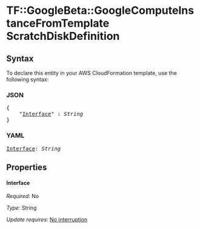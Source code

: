 # TF::GoogleBeta::GoogleComputeInstanceFromTemplate ScratchDiskDefinition

## Syntax

To declare this entity in your AWS CloudFormation template, use the following syntax:

### JSON

<pre>
{
    "<a href="#interface" title="Interface">Interface</a>" : <i>String</i>
}
</pre>

### YAML

<pre>
<a href="#interface" title="Interface">Interface</a>: <i>String</i>
</pre>

## Properties

#### Interface

_Required_: No

_Type_: String

_Update requires_: [No interruption](https://docs.aws.amazon.com/AWSCloudFormation/latest/UserGuide/using-cfn-updating-stacks-update-behaviors.html#update-no-interrupt)

